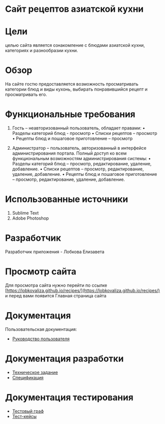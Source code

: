 # Сайт рецептов азиатской кухни

# Цели

целью сайта является ознакомление с блюдами азиатской кухни, категориях и разнообразии кухни.

# Обзор

На сайте гостю предоставляется возможность просматривать категории блюд и виды кухонь, выбирать понравившийся рецепт и просматривать его.

# Функциональные требования

1) Гость – неавторизованный пользователь, обладает правами:
•	Разделы категорий блюд - просмотр
•	Списки рецептов – просмотр 
•	Рецепты блюд и пошаговое приготовление – просмотр

2) Администратор – пользователь, авторизованный в интерфейсе администрирования портала. Полный доступ ко всем функциональным возможностям администрирования системы:
•	Разделы категорий блюд – просмотр, редактирование, удаление, добавление.
•	Списки рецептов – просмотр, редактирование, удаление, добавление.
•	Рецепты блюд и пошаговое приготовление – просмотр, редактирование, удаление, добавление.

# Использованные источники

1. Sublime Text
2. Adobe Photoshop

# Разработчик

Разработчик приложения - Лобкова Елизавета

# Просмотр сайта

Для просмотра сайта нужно перейти по ссылке [https://lobkovaliza.github.io/recipes/](https://lobkovaliza.github.io/recipes/) и перед вами появится Главная страница сайта

# Документация

Пользовательская документация:
* [Руководство пользователя](https://github.com/LobkovaLiza/recipes/wiki/10.-Руководство-пользователя)

# Документация разработки

* [Техническое задание](https://docviewer.yandex.ru/?url=ya-browser%3A%2F%2F4DT1uXEPRrJRXlUFoewruDED_ISfmhkhF5kOy2ncm38f6nOCI7oi1BjkLs4avRikJ0wK9uSAdPeR5BbmLkWSpLe_6gR0pvK6DE9JgcTE0KHYOMDdu1M-rNl6ifNZNUJx6Dj-KAjiDCkvTgjuSz-pZw%3D%3D%3Fsign%3DveEi7s0J461r44BaiNmYqmVeHBJwF34O-0ZUYY-652g%3D&name=Техническое_задание_на_сайт_Лобкова.docx)
* [Спецификация](https://docviewer.yandex.ru/?url=ya-browser%3A%2F%2F4DT1uXEPRrJRXlUFoewruNXizk3vT4XkUzNpcW_S9MCQQK3j0-VndWblK4JOJX2jrk_o29B-9wbElqzT0EhHnJGrfEZhVcAErJo7WC9AqJwRVQ7cEV72QkbbVtQ3R3SbNR7cVT0l9PZWdf6JwGHEkQ%3D%3D%3Fsign%3D1sXBYStj-sU8gJEJ4LyZB0sSUVUbZwUKGLl8vThtapY%3D&name=Спецификация_%282%29.docx)

# Документация тестирования

* [Тестовый граф](https://github.com/LobkovaLiza/recipes/wiki/8.-Тестовый-граф-и-тестовые-пути)
* [Тест-кейсы](https://github.com/LobkovaLiza/recipes/wiki/9.-Тест-кейс)
